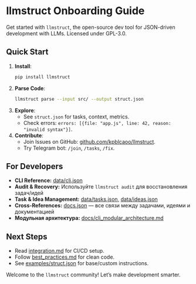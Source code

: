 # llmstruct Onboarding Guide

Get started with `llmstruct`, the open-source dev tool for JSON-driven development with LLMs. Licensed under GPL-3.0.

## Quick Start
1. **Install**:
   ```bash
   pip install llmstruct
   ```
2. **Parse Code**:
   ```bash
   llmstruct parse --input src/ --output struct.json
   ```
3. **Explore**:
   - See `struct.json` for tasks, context, metrics.
   - Check errors: `errors: [{file: "app.js", line: 42, reason: "invalid syntax"}]`.
4. **Contribute**:
   - Join Issues on GitHub: [github.com/kpblcaoo/llmstruct](#).
   - Try Telegram bot: `/join`, `/tasks`, `/fix`.

## For Developers
- **CLI Reference:** [data/cli.json](../data/cli.json)
- **Audit & Recovery:** Используйте `llmstruct audit` для восстановления задач/идей
- **Task & Idea Management:** [data/tasks.json](../data/tasks.json), [data/ideas.json](../data/ideas.json)
- **Cross-References:** [docs.json](../docs.json) — все связи между задачами, идеями и документацией
- **Модульная архитектура:** [docs/cli_modular_architecture.md](cli_modular_architecture.md)

## Next Steps
- Read [integration.md](#integration.md) for CI/CD setup.
- Follow [best_practices.md](#best_practices.md) for clean code.
- See [examples/struct.json](#examples/struct.json) for base/custom instructions.

Welcome to the `llmstruct` community! Let’s make development smarter.